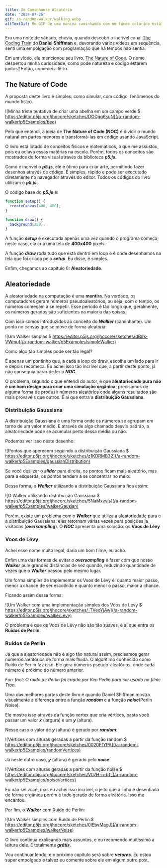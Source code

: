 ```yaml
---
title: Um Caminhante Aleatório
date: "2024-07-26"
gif: /a-random-walker/walking.webp
altTextGif: Um GIF de uma menina caminhando com um fundo colorido estático.
---
```


Era uma noite de sábado, chovia, quando descobri o incrível canal [The Coding Train](https://www.youtube.com/@TheCodingTrain) do **Daniel Shiffman** e, devorando vários vídeos em sequência, senti uma empolgação com programação que há tempos não sentia.

Em um vídeo, ele mencionou seu livro, [The Nature of Code](https://natureofcode.com/). O nome despertou minha curiosidade; como pode natureza e código estarem juntos? Então, comecei a lê-lo.

## The Nature of Code

A proposta deste livro é simples: como simular, com código, fenômenos do mundo físico.

![Minha triste tentativa de criar uma abelha em um campo verde $ https://editor.p5js.org/jhocore/sketches/DODgq6suN](/a-random-walker/p5Examples/bee)

Pelo que entendi, a ideia de **The Nature of Code (NOC)** é dividir o mundo natural em partes menores e transformá-las em código usando JavaScript.

O livro está lotado de conceitos físicos e matemáticos, o que me assustou, pois eu odiava essas matérias na escola. Porém, todos os conceitos são mostrados de forma visual através da biblioteca **_p5.js_**.

Como é incrível o **_p5.js_**, ele é ótimo para criar arte, permitindo fazer desenhos através de código. É simples, rápido e pode ser executado diretamente no navegador através do editor. Todos os códigos do livro utilizam o **_p5.js_**.

O código base do **_p5.js_** é:

```js
function setup() {
  createCanvas(400, 400);
}

function draw() {
  background(220);
}
```

A função **_setup_** é executada apenas uma vez quando o programa começa; neste caso, ela cria uma tela de **400x400** pixels.

A função **_draw_** roda tudo que está dentro em loop e é onde desenhamos na tela que foi criada pelo **_setup_**. Eu disse, é simples.

Enfim, chegamos ao capítulo 0: **Aleatoriedade**.

## Aleatoriedade

A aleatoriedade na computação é uma **mentira**. Na verdade, os computadores geram números pseudoaleatórios, ou seja, com o tempo, os números começam a se repetir. Esse período é tão longo que, geralmente, os números gerados são suficientes na maioria das coisas.

Com isso somos introduzidos ao conceito do **_Walker_** (caminhante). Um ponto no canvas que se move de forma aleatória:

![Um Walker simples $ https://editor.p5js.org/jhocore/sketches/dBdk-VWmu](/a-random-walker/p5Examples/simpleWalker)

Como algo tão simples pode ser tão legal?

É apenas um pontinho que, a cada a loop do draw, escolhe um lado para ir e depois recomeça. Eu achei isso tão incrível que, a partir deste ponto, já não conseguia parar de ler o **_NOC_**.

O problema, segundo o que entendi do autor, é que **aleatoriedade pura não é um bom design para criar uma simulação orgânica**; precisamos de alguma forma de produzir números aleatórios onde alguns resultados são mais provavéis que outros. É aí que entra a **distribuição Gaussiana**.

### Distribuição Gaussiana

A distribuição Gaussiana é uma forma onde os números se agrupam em torno de um valor médio. E através de algo chamado desvio padrão, a aleatoriedade pode se acumular perto dessa média ou não.

Podemos ver isso neste desenho:

![Pontos que aperecem seguindo a distribuição Gaussiana $ https://editor.p5js.org/jhocore/sketches/z1KDRMB32](/a-random-walker/p5Examples/gaussianDistribution)

Se você deslizar o **_slider_** para direita, os pontos ficam mais aleatório, mas para a esquerda, os pontos tendem a se concentrar no meio.

Dessa forma, o **_Walker_** utilizando a distribuição Gaussiana fica assim:

![O Walker utilizando distribuição Gaussiana $ https://editor.p5js.org/jhocore/sketches/5NaMxvyjs](/a-random-walker/p5Examples/walkerGausian)

Porém, existe um problema com o **_Walker_** que utiliza a aleatoriedade pura e a distribuição Gaussiana: eles retornam várias vezes para posições ja visitadas (**_oversampling_**). O **_NOC_** apresenta uma solução: os **Voos de Lévy**

### Voos de Lévy

Achei esse nome muito legal, daria um bom filme, eu acho.

Enfim uma das formas de evitar o **_oversampling_** é fazer com que nosso **_Walker_** pule grandes distâncias de vez quando, reduzindo quantidade de vezes que o **_Walker_** passou pelo mesmo lugar.

Um forma simples de implementar os Voos de Lévy é: quanto maior passo, menor a chance de ser escolhido e quanto menor o passo, maior a chance.

Ficando assim dessa forma:

![Um Walker com uma implementação simples dos Voos de Lévy $ https://editor.p5js.org/jhocore/sketches/_TVeoYjAw](/a-random-walker/p5Examples/walkerLevy)

O problema é que os Voos de Lévy não são tão suaves, é aí que entra os **Ruídos de Perlin**.

### Ruidos de Perlin

Já que a aleatoriedade não é algo tão natural assim, precisamos gerar números aleatórios de forma mais fluída. O algoritimo conhecido como Ruído de Perlin faz isso. Ele gera números pseudo-aleatórios, onde cada número é próximo do número anterior.

_Fun-fact: O ruído de Perlin foi criado por Ken Perlin para ser usado no filme Tron._

Uma das melhores partes deste livro é quando Daniel Shiffman mostra visualmente a diferença entre a função **_random_** e a função **_noise_**(Perlin Noise).

Ele mostra isso através da função vertex que cria vértices, basta você passar um valor **_x_** (largura) e um **_y_** (altura).

Nesse caso o valor de **_y_** (altura) é gerado por **_random_**:

![Vértices com alturas geradas a partir da função random $ https://editor.p5js.org/jhocore/sketches/0020FfYPA](/a-random-walker/p5Examples/randomVertices)

Já neste outro caso, **_y_** (altura) é gerado pelo **_noise_**:

![Vértices com alturas geradas a partir da função noise $ https://editor.p5js.org/jhocore/sketches/V07H-n-bT](/a-random-walker/p5Examples/noiseVertices)

Eu não sei você, mas eu achei isso incrível, o jeito que a linha é desenhada de forma orgânica porém é tudo gerado de forma aleatória. Isso me encantou.

Por fim, o **_Walker_** com Ruído de Perlin:

![Um Walker simples com Ruído de Perlin $ https://editor.p5js.org/jhocore/sketches/0lEbvMagJ](/a-random-walker/p5Examples/walkerNoise)

O livro continua explicando mais assuntos, e eu recomendo muitíssimo a leitura dele. É totalmente **_grátis_**.

Vou continuar lendo, e o próximo capítulo será sobre **_vetores_**. Eu estou super empolgado e talvez eu comente sobre ele em algum outro post.
